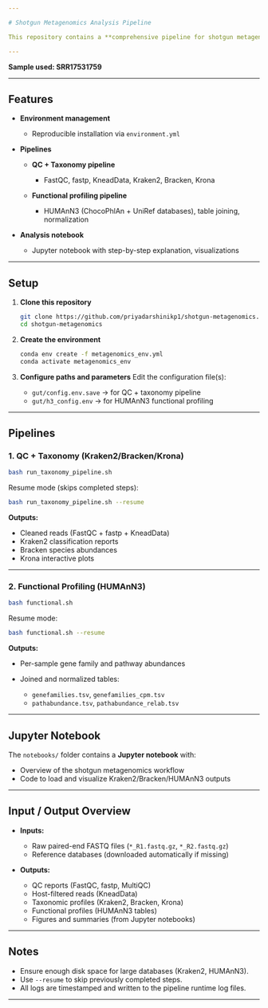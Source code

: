 ```yaml
---

# Shotgun Metagenomics Analysis Pipeline

This repository contains a **comprehensive pipeline for shotgun metagenomic analysis**, including quality control, taxonomic classification, functional profiling.

---
```

**Sample used: SRR17531759**

---

## Features

* **Environment management**

  * Reproducible installation via `environment.yml`

* **Pipelines**

  * **QC + Taxonomy pipeline**

    * FastQC, fastp, KneadData, Kraken2, Bracken, Krona
  * **Functional profiling pipeline**

    * HUMAnN3 (ChocoPhlAn + UniRef databases), table joining, normalization

* **Analysis notebook**

  * Jupyter notebook with step-by-step explanation, visualizations

---

## Setup

1. **Clone this repository**

   ```bash
   git clone https://github.com/priyadarshinikp1/shotgun-metagenomics.git
   cd shotgun-metagenomics
   ```

2. **Create the environment**

   ```bash
   conda env create -f metagenomics_env.yml
   conda activate metagenomics_env
   ```

3. **Configure paths and parameters**
   Edit the configuration file(s):

   * `gut/config.env.save` → for QC + taxonomy pipeline
   * `gut/h3_config.env` → for HUMAnN3 functional profiling

---

## Pipelines

### 1. QC + Taxonomy (Kraken2/Bracken/Krona)

```bash
bash run_taxonomy_pipeline.sh
```

Resume mode (skips completed steps):

```bash
bash run_taxonomy_pipeline.sh --resume
```

**Outputs:**

* Cleaned reads (FastQC + fastp + KneadData)
* Kraken2 classification reports
* Bracken species abundances
* Krona interactive plots

---

### 2. Functional Profiling (HUMAnN3)

```bash
bash functional.sh
```

Resume mode:

```bash
bash functional.sh --resume
```

**Outputs:**

* Per-sample gene family and pathway abundances
* Joined and normalized tables:

  * `genefamilies.tsv`, `genefamilies_cpm.tsv`
  * `pathabundance.tsv`, `pathabundance_relab.tsv`

---

## Jupyter Notebook

The `notebooks/` folder contains a **Jupyter notebook** with:

* Overview of the shotgun metagenomics workflow
* Code to load and visualize Kraken2/Bracken/HUMAnN3 outputs

---

## Input / Output Overview

* **Inputs:**

  * Raw paired-end FASTQ files (`*_R1.fastq.gz`, `*_R2.fastq.gz`)
  * Reference databases (downloaded automatically if missing)

* **Outputs:**

  * QC reports (FastQC, fastp, MultiQC)
  * Host-filtered reads (KneadData)
  * Taxonomic profiles (Kraken2, Bracken, Krona)
  * Functional profiles (HUMAnN3 tables)
  * Figures and summaries (from Jupyter notebooks)

---

## Notes

* Ensure enough disk space for large databases (Kraken2, HUMAnN3).
* Use `--resume` to skip previously completed steps.
* All logs are timestamped and written to the pipeline runtime log files.

---
